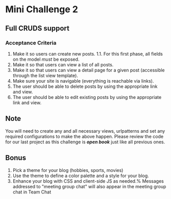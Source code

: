 # Mini Challenge 2

## Full CRUDS support

### Acceptance Criteria
1. Make it so users can create new posts.
1.1. For this first phase, all fields on the model _must_ be exposed.
2. Make it so that users can view a list of all posts.
3. Make it so that users can view a detail page for a given post (accessible through the list view template).
4. Make sure your site is navigable (everything is reachable via links).
5. The user should be able to delete posts by using the appropriate link and view.
6. The user should be able to edit existing posts by using the appropriate link and view.

## Note
You will need to create any and all necessary views, urlpatterns and set any required configurations to make the above happen. Please review the code for our last project as this challenge is _**open book**_ just like all previous ones.
## Bonus
1. Pick a theme for your blog (hobbies, sports, movies)
2. Use the theme to define a color palette and a style for your blog.
3. Enhance your blog with CSS and client-side JS as needed.%
Messages addressed to "meeting group chat" will also appear in the meeting group chat in Team Chat